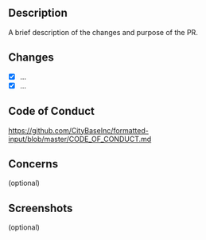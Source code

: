 ## Description
A brief description of the changes and purpose of the PR.

## Changes
- [x] ...
- [x] ...

## Code of Conduct
https://github.com/CityBaseInc/formatted-input/blob/master/CODE_OF_CONDUCT.md

## Concerns
(optional)

## Screenshots
(optional)
